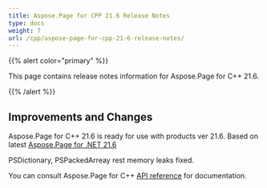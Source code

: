 ```yaml
---
title: Aspose.Page for CPP 21.6 Release Notes
type: docs
weight: 7
url: /cpp/aspose-page-for-cpp-21-6-release-notes/
---
```


{{% alert color="primary" %}}

This page contains release notes information for Aspose.Page for C++ 21.6.

{{% /alert %}}
## **Improvements and Changes**
Aspose.Page for C++ 21.6 is ready for use with products ver 21.6. Based on latest [Aspose.Page for .NET 21.6](/page/net/aspose-page-for-net-21-6-release-notes/)

PSDictionary, PSPackedArreay rest memory leaks fixed.

You can consult Aspose.Page for C++ [API reference](https://reference.aspose.com/cpp/page/) for documentation.
